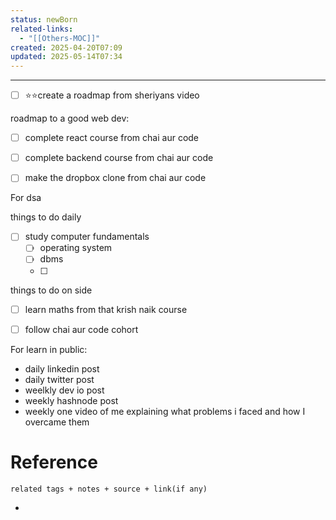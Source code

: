 ```yaml
---
status: newBorn
related-links:
  - "[[Others-MOC]]"
created: 2025-04-20T07:09
updated: 2025-05-14T07:34
---
```

---

- [ ] ⭐⭐create a roadmap from sheriyans video


roadmap to a good web dev:

- [ ] complete react course from chai aur code
- [ ] complete backend course from chai aur code
- [ ] make the dropbox clone from chai aur code




For dsa 
 






things to do daily

- [ ] study computer fundamentals
	- [ ] operating system
	- [ ] dbms
	- [ ] 



things to do on side
- [ ] learn maths from that krish naik course
- [ ] follow chai aur code cohort


For learn in public:
- daily linkedin post
- daily twitter post
- weelkly dev io post
- weekly hashnode post
- weekly one video of me explaining what problems i faced and how I overcame them



# Reference
`related tags + notes + source + link(if any)`
 

- 